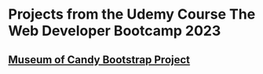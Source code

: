 # Projects from the Udemy Course The Web Developer Bootcamp 2023

## [Museum of Candy Bootstrap Project](museum_of_candy/)

